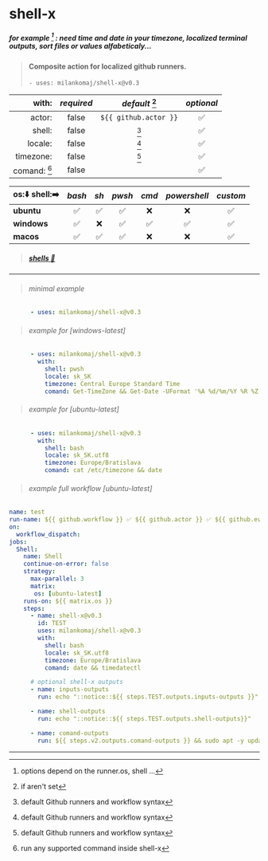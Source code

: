 # shell-x
##### for example [^note] : need time and date in your timezone, localized terminal outputs, sort files or values alfabeticaly...
> #### Composite action for localized github runners.
> ``` - uses: milankomaj/shell-x@v0.3 ```

**with:** | *required*  | *default* [^1] | *optional*
---: | :---: | :---: | :---:
actor:       | false  | `${{ github.actor }}` | ✅
shell:       | false  | [^2] | ✅
locale:      | false  | [^2] | ✅
timezone:    | false  | [^2] | ✅
comand: [^3] | false  |    | ✅



os:⬇️ shell:➡️| *bash*  | *sh*  | *pwsh*  | *cmd*  | *powershell*| *custom*
:--- | :---: | :---: | :---: | :---: | :---: | :---:
**ubuntu** | ✅ | ✅ | ✅ | ❌ | ❌ | ✅
**windows**| ✅ | ❌ | ✅ | ✅ | ✅ | ✅
**macos**  | ✅ | ✅ | ✅ | ❌ | ❌ | ✅

> ##### [shells :link:](https://docs.github.com/en/enterprise-cloud@latest/actions/using-workflows/workflow-syntax-for-github-actions#jobsjob_idstepsshell)

---

> ###### minimal example
```YAML
      - uses: milankomaj/shell-x@v0.3
```

> ###### example for [windows-latest]
```YAML
      - uses: milankomaj/shell-x@v0.3
        with:
          shell: pwsh
          locale: sk_SK
          timezone: Central Europe Standard Time
          comand: Get-TimeZone && Get-Date -UFormat '%A %d/%m/%Y %R %Z'
```

> ###### example for [ubuntu-latest]
```YAML
      - uses: milankomaj/shell-x@v0.3
        with:
          shell: bash
          locale: sk_SK.utf8
          timezone: Europe/Bratislava
          comand: cat /etc/timezone && date
```

> ###### example full workflow [ubuntu-latest]
```YAML
name: test
run-name: ${{ github.workflow }} ✅ ${{ github.actor }} ✅ ${{ github.event_name}}
on:
  workflow_dispatch:
jobs:
  Shell:
    name: Shell
    continue-on-error: false
    strategy:
      max-parallel: 3
      matrix:
       os: [ubuntu-latest]
    runs-on: ${{ matrix.os }}
    steps:
      - name: shell-x@v0.3
        id: TEST
        uses: milankomaj/shell-x@v0.3
        with:
          shell: bash
          locale: sk_SK.utf8
          timezone: Europe/Bratislava
          comand: date && timedatectl

      # optional shell-x outputs
      - name: inputs-outputs
        run: echo "::notice::${{ steps.TEST.outputs.inputs-outputs }}"

      - name: shell-outputs
        run: echo "::notice::${{ steps.TEST.outputs.shell-outputs}}"

      - name: comand-outputs
        run: ${{ steps.v2.outputs.comand-outputs }} && sudo apt -y update  && sudo apt -y upgrade
```

---

[^note]: options depend on the runner.os, shell ...
[^1]: if aren't set
[^2]: default Github runners and workflow syntax
[^3]: run any supported command inside shell-x
